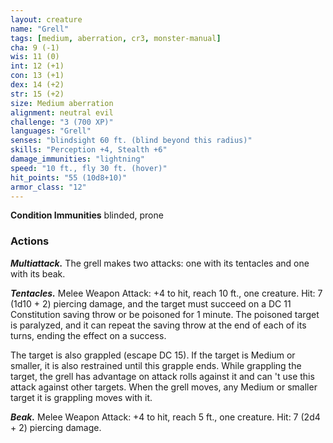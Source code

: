```yaml
---
layout: creature
name: "Grell"
tags: [medium, aberration, cr3, monster-manual]
cha: 9 (-1)
wis: 11 (0)
int: 12 (+1)
con: 13 (+1)
dex: 14 (+2)
str: 15 (+2)
size: Medium aberration
alignment: neutral evil
challenge: "3 (700 XP)"
languages: "Grell"
senses: "blindsight 60 ft. (blind beyond this radius)"
skills: "Perception +4, Stealth +6"
damage_immunities: "lightning"
speed: "10 ft., fly 30 ft. (hover)"
hit_points: "55 (10d8+10)"
armor_class: "12"
---
```


**Condition Immunities** blinded, prone

### Actions

***Multiattack.*** The grell makes two attacks: one with its tentacles and one with its beak.

***Tentacles.*** Melee Weapon Attack: +4 to hit, reach 10 ft., one creature. Hit: 7 (1d10 + 2) piercing damage, and the target must succeed on a DC 11 Constitution saving throw or be poisoned for 1 minute. The poisoned target is paralyzed, and it can repeat the saving throw at the end of each of its turns, ending the effect on a success.

The target is also grappled (escape DC 15). If the target is Medium or smaller, it is also restrained until this grapple ends. While grappling the target, the grell has advantage on attack rolls against it and can 't use this attack against other targets. When the grell moves, any Medium or smaller target it is grappling moves with it.

***Beak.*** Melee Weapon Attack: +4 to hit, reach 5 ft., one creature. Hit: 7 (2d4 + 2) piercing damage.